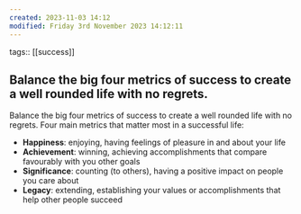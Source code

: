 ```yaml
---
created: 2023-11-03 14:12
modified: Friday 3rd November 2023 14:12:11
---
```

tags:: [[success]]

## Balance the big four metrics of success to create a well rounded life with no regrets.


Balance the big four metrics of success to create a well rounded life with no regrets.
Four main metrics that matter most in a successful life:
- **Happiness**: enjoying, having feelings of pleasure in and about your life
- **Achievement**: winning, achieving accomplishments that compare favourably with you other goals
- **Significance**: counting (to others), having a positive impact on people you care about
- **Legacy**: extending, establishing your values or accomplishments that help other people succeed
